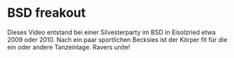 # BSD freakout

Dieses Video entstand bei einer Silvesterparty im BSD in Eisolzried etwa 2009 oder 2010. Nach ein paar sportlichen Becksies ist der Körper fit für die ein oder andere Tanzeinlage. Ravers unite!
